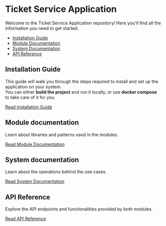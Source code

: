 # Ticket Service Application

Welcome to the Ticket Service Application repository! Here you'll find all the information you need to get started.

- [Installation Guide](docs/InstallationGuide.md)
- [Module Documentation](docs/moduleDocumentations/ModuleDocumentationMain.md)
- [System Documentation](docs/systemDocumentations/SystemDocumentationMain.md)
- [API Reference](docs/APIReference.md)

## Installation Guide

This guide will walk you through the steps required to install and set up the application on your system. <br>
You can either **build the project** and run it locally, or use **docker compose** to take care of it for you.

[Read Installation Guide](docs/InstallationGuide.md)

## Module documentation

Learn about libraries and patterns used in the modules.

[Read Module Documentation](docs/moduleDocumentations/ModuleDocumentationMain.md)

## System documentation

Learn about the operations behind the use cases.

[Read System Documentation](docs/systemDocumentations/SystemDocumentationMain.md)

## API Reference

Explore the API endpoints and functionalities provided by both modules.

[Read API Reference](docs/APIReference.md)

